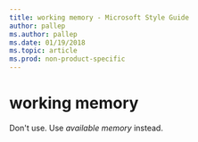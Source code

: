 ```yaml
---
title: working memory - Microsoft Style Guide
author: pallep
ms.author: pallep
ms.date: 01/19/2018
ms.topic: article
ms.prod: non-product-specific
---
```


# working memory

Don't use. Use *available memory* instead.
